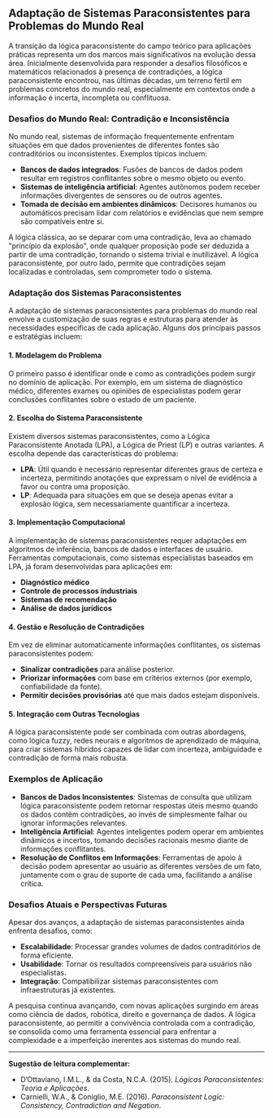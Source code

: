 
## Adaptação de Sistemas Paraconsistentes para Problemas do Mundo Real

A transição da lógica paraconsistente do campo teórico para aplicações práticas representa um dos marcos mais significativos na evolução dessa área. Inicialmente desenvolvida para responder a desafios filosóficos e matemáticos relacionados à presença de contradições, a lógica paraconsistente encontrou, nas últimas décadas, um terreno fértil em problemas concretos do mundo real, especialmente em contextos onde a informação é incerta, incompleta ou conflituosa.

### Desafios do Mundo Real: Contradição e Inconsistência

No mundo real, sistemas de informação frequentemente enfrentam situações em que dados provenientes de diferentes fontes são contraditórios ou inconsistentes. Exemplos típicos incluem:

- **Bancos de dados integrados**: Fusões de bancos de dados podem resultar em registros conflitantes sobre o mesmo objeto ou evento.
- **Sistemas de inteligência artificial**: Agentes autônomos podem receber informações divergentes de sensores ou de outros agentes.
- **Tomada de decisão em ambientes dinâmicos**: Decisores humanos ou automáticos precisam lidar com relatórios e evidências que nem sempre são compatíveis entre si.

A lógica clássica, ao se deparar com uma contradição, leva ao chamado "princípio da explosão", onde qualquer proposição pode ser deduzida a partir de uma contradição, tornando o sistema trivial e inutilizável. A lógica paraconsistente, por outro lado, permite que contradições sejam localizadas e controladas, sem comprometer todo o sistema.

### Adaptação dos Sistemas Paraconsistentes

A adaptação de sistemas paraconsistentes para problemas do mundo real envolve a customização de suas regras e estruturas para atender às necessidades específicas de cada aplicação. Alguns dos principais passos e estratégias incluem:

#### 1. **Modelagem do Problema**

O primeiro passo é identificar onde e como as contradições podem surgir no domínio de aplicação. Por exemplo, em um sistema de diagnóstico médico, diferentes exames ou opiniões de especialistas podem gerar conclusões conflitantes sobre o estado de um paciente.

#### 2. **Escolha do Sistema Paraconsistente**

Existem diversos sistemas paraconsistentes, como a Lógica Paraconsistente Anotada (LPA), a Lógica de Priest (LP) e outras variantes. A escolha depende das características do problema:

- **LPA**: Útil quando é necessário representar diferentes graus de certeza e incerteza, permitindo anotações que expressam o nível de evidência a favor ou contra uma proposição.
- **LP**: Adequada para situações em que se deseja apenas evitar a explosão lógica, sem necessariamente quantificar a incerteza.

#### 3. **Implementação Computacional**

A implementação de sistemas paraconsistentes requer adaptações em algoritmos de inferência, bancos de dados e interfaces de usuário. Ferramentas computacionais, como sistemas especialistas baseados em LPA, já foram desenvolvidas para aplicações em:

- **Diagnóstico médico**
- **Controle de processos industriais**
- **Sistemas de recomendação**
- **Análise de dados jurídicos**

#### 4. **Gestão e Resolução de Contradições**

Em vez de eliminar automaticamente informações conflitantes, os sistemas paraconsistentes podem:

- **Sinalizar contradições** para análise posterior.
- **Priorizar informações** com base em critérios externos (por exemplo, confiabilidade da fonte).
- **Permitir decisões provisórias** até que mais dados estejam disponíveis.

#### 5. **Integração com Outras Tecnologias**

A lógica paraconsistente pode ser combinada com outras abordagens, como lógica fuzzy, redes neurais e algoritmos de aprendizado de máquina, para criar sistemas híbridos capazes de lidar com incerteza, ambiguidade e contradição de forma mais robusta.

### Exemplos de Aplicação

- **Bancos de Dados Inconsistentes**: Sistemas de consulta que utilizam lógica paraconsistente podem retornar respostas úteis mesmo quando os dados contêm contradições, ao invés de simplesmente falhar ou ignorar informações relevantes.
- **Inteligência Artificial**: Agentes inteligentes podem operar em ambientes dinâmicos e incertos, tomando decisões racionais mesmo diante de informações conflitantes.
- **Resolução de Conflitos em Informações**: Ferramentas de apoio à decisão podem apresentar ao usuário as diferentes versões de um fato, juntamente com o grau de suporte de cada uma, facilitando a análise crítica.

### Desafios Atuais e Perspectivas Futuras

Apesar dos avanços, a adaptação de sistemas paraconsistentes ainda enfrenta desafios, como:

- **Escalabilidade**: Processar grandes volumes de dados contraditórios de forma eficiente.
- **Usabilidade**: Tornar os resultados compreensíveis para usuários não especialistas.
- **Integração**: Compatibilizar sistemas paraconsistentes com infraestruturas já existentes.

A pesquisa continua avançando, com novas aplicações surgindo em áreas como ciência de dados, robótica, direito e governança de dados. A lógica paraconsistente, ao permitir a convivência controlada com a contradição, se consolida como uma ferramenta essencial para enfrentar a complexidade e a imperfeição inerentes aos sistemas do mundo real.

---
**Sugestão de leitura complementar:**  
- D’Ottaviano, I.M.L., & da Costa, N.C.A. (2015). *Lógicas Paraconsistentes: Teoria e Aplicações*.
- Carnielli, W.A., & Coniglio, M.E. (2016). *Paraconsistent Logic: Consistency, Contradiction and Negation*.
```

